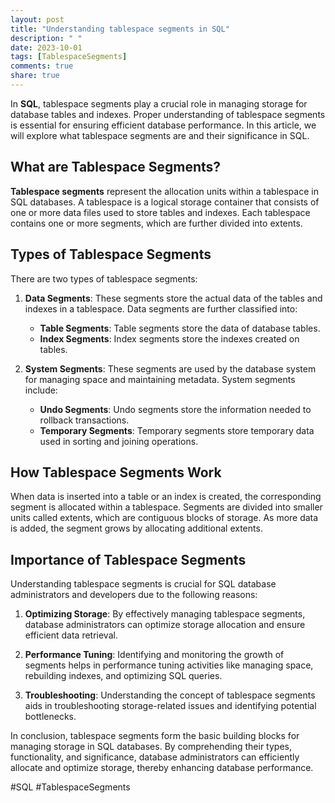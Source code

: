 ```yaml
---
layout: post
title: "Understanding tablespace segments in SQL"
description: " "
date: 2023-10-01
tags: [TablespaceSegments]
comments: true
share: true
---
```


In **SQL**, tablespace segments play a crucial role in managing storage for database tables and indexes. Proper understanding of tablespace segments is essential for ensuring efficient database performance. In this article, we will explore what tablespace segments are and their significance in SQL.

## What are Tablespace Segments? ##

**Tablespace segments** represent the allocation units within a tablespace in SQL databases. A tablespace is a logical storage container that consists of one or more data files used to store tables and indexes. Each tablespace contains one or more segments, which are further divided into extents.

## Types of Tablespace Segments ##

There are two types of tablespace segments:

1. **Data Segments**: These segments store the actual data of the tables and indexes in a tablespace. Data segments are further classified into:

   - **Table Segments**: Table segments store the data of database tables.
   - **Index Segments**: Index segments store the indexes created on tables.

2. **System Segments**: These segments are used by the database system for managing space and maintaining metadata. System segments include:

   - **Undo Segments**: Undo segments store the information needed to rollback transactions.
   - **Temporary Segments**: Temporary segments store temporary data used in sorting and joining operations.

## How Tablespace Segments Work ##

When data is inserted into a table or an index is created, the corresponding segment is allocated within a tablespace. Segments are divided into smaller units called extents, which are contiguous blocks of storage. As more data is added, the segment grows by allocating additional extents.

## Importance of Tablespace Segments ##

Understanding tablespace segments is crucial for SQL database administrators and developers due to the following reasons:

1. **Optimizing Storage**: By effectively managing tablespace segments, database administrators can optimize storage allocation and ensure efficient data retrieval.

2. **Performance Tuning**: Identifying and monitoring the growth of segments helps in performance tuning activities like managing space, rebuilding indexes, and optimizing SQL queries.

3. **Troubleshooting**: Understanding the concept of tablespace segments aids in troubleshooting storage-related issues and identifying potential bottlenecks.

In conclusion, tablespace segments form the basic building blocks for managing storage in SQL databases. By comprehending their types, functionality, and significance, database administrators can efficiently allocate and optimize storage, thereby enhancing database performance.

#SQL #TablespaceSegments